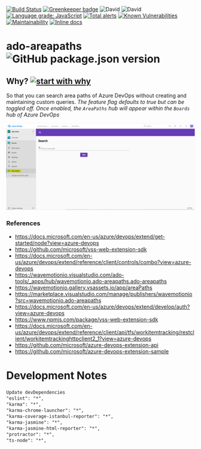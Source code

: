 [![Build Status](https://travis-ci.org/wavemotionio/ado-areapaths.svg?branch=master)](https://travis-ci.org/wavemotionio/ado-areapaths)
[![Greenkeeper badge](https://badges.greenkeeper.io/wavemotionio/ado-areapaths.svg)](https://greenkeeper.io/)
![David](https://img.shields.io/david/wavemotionio/ado-areapaths.svg)
![David](https://img.shields.io/david/dev/wavemotionio/ado-areapaths.svg)
[![Language grade: JavaScript](https://img.shields.io/lgtm/grade/javascript/g/wavemotionio/ado-areapaths.svg?logo=lgtm&logoWidth=18)](https://lgtm.com/projects/g/wavemotionio/ado-areapaths/context:javascript)
[![Total alerts](https://img.shields.io/lgtm/alerts/g/wavemotionio/ado-areapaths.svg?logo=lgtm&logoWidth=18)](https://lgtm.com/projects/g/wavemotionio/ado-areapaths/alerts/)
[![Known Vulnerabilities](https://snyk.io/test/github/wavemotionio/ado-areapaths/badge.svg?targetFile=package.json)](https://snyk.io/test/github/wavemotionio/ado-areapaths?targetFile=package.json)
[![Maintainability](https://api.codeclimate.com/v1/badges/d9e4684f0c9e34dda434/maintainability)](https://codeclimate.com/github/wavemotionio/ado-areapaths/maintainability)
[![Inline docs](http://inch-ci.org/github/wavemotionio/ado-areapaths.svg?branch=master)](http://inch-ci.org/github/wavemotionio/ado-areapaths)

# ado-areapaths ![GitHub package.json version](https://img.shields.io/github/package-json/v/wavemotionio/ado-areapaths.svg)

## Why? [![start with why](https://img.shields.io/badge/start%20with-why%3F-brightgreen.svg?style=flat)](https://github.com/wavemotionio/ado-areapaths/issues)
So that you can search area paths of Azure DevOps without creating and maintaining custom queries. *The feature flag defaults to true but can be toggled off. Once enabled, the `AreaPaths` hub will appear within the `Boards` hub of Azure DevOps*

![alt text](https://github.com/wavemotionio/ado-areapaths/raw/master/docs/1-area-paths-in-boards-hub.png "Area Path search in the azure devops boards hub")

### References
- https://docs.microsoft.com/en-us/azure/devops/extend/get-started/node?view=azure-devops
- https://github.com/microsoft/vss-web-extension-sdk
- https://docs.microsoft.com/en-us/azure/devops/extend/reference/client/controls/combo?view=azure-devops
- https://wavemotionio.visualstudio.com/ado-tools/_apps/hub/wavemotionio.ado-areapaths.ado-areapaths
- https://wavemotionio.gallery.vsassets.io/app/areaPaths
- https://marketplace.visualstudio.com/manage/publishers/wavemotionio?src=wavemotionio.ado-areapaths
- https://docs.microsoft.com/en-us/azure/devops/extend/develop/auth?view=azure-devops
- https://www.npmjs.com/package/vss-web-extension-sdk
- https://docs.microsoft.com/en-us/azure/devops/extend/reference/client/api/tfs/workitemtracking/restclient/workitemtrackinghttpclient2_1?view=azure-devops
- https://github.com/microsoft/azure-devops-extension-api
- https://github.com/microsoft/azure-devops-extension-sample

# Development Notes

```
Update devDependencies
"eslint": "*",
"karma": "*",
"karma-chrome-launcher": "*",
"karma-coverage-istanbul-reporter": "*",
"karma-jasmine": "*",
"karma-jasmine-html-reporter": "*",
"protractor": "*",
"ts-node": "*",
```